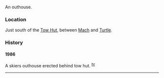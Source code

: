 
An outhouse.

### Location

Just south of the [Tow Hut](Tow-Hut), between [Mach](Mach) and [Turtle](Turtle).

### History

#### 1986

A skiers outhouse erected behind tow hut. <sup>[hr][]</sup>

---
[hr]: History-Reports "Meany History Reports, by Idona Kellogg"
